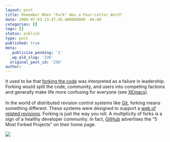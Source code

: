 ```yaml
---
layout: post
title: Remember When "Fork" Was a Four-Letter Word?
date: 2008-07-03 13:47:45.000000000 -04:00
categories: []
tags: []
status: publish
type: post
published: true
meta:
  _publicize_pending: '1'
  _wp_old_slug: '236'
  original_post_id: '236'
author: 
---
```

<p>It used to be that <a href="http://en.wikipedia.org/wiki/Fork_(software_development)">forking the code</a> was interpreted as a failure in leadership.  Forking would split the code, community, and users into competing factions and generally make life more confusing for everyone (see <a href="http://en.wikipedia.org/wiki/XEmacs#XEmacs_and_GNU_Emacs">XEmacs</a>).<br />
<br />
In the world of distributed revision control systems like <a href="http://git.or.cz/">Git</a>, forking means something different.  These systems were designed to support a <a href="http://github.com/jamis/capistrano/network">web of related revisions</a>.  Forking is just the way you roll.  A multiplicity of forks is a sign of a healthy developer community.  In fact, <a href="http://github.com/">GitHub</a> advertises the &quot;5 Most Forked Projects&quot; on their home page.</p>
<p></p>
<a href="http://www.flickr.com/photos/matthewsim/2626921880/"><img src="http://farm4.static.flickr.com/3116/2626921880_0cef09e006_m.jpg" /></a>
